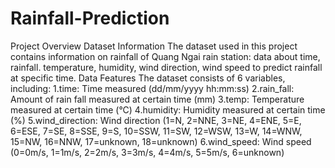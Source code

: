 # Rainfall-Prediction
Project Overview
Dataset Information
    The dataset used in this project contains information on rainfall of Quang Ngai rain station: data about time, rainfall. temperature, humidity, wind direction, wind speed to predict rainfall at specific time.
Data Features
    The dataset consists of 6 variables, including:
        1.time: Time measured (dd/mm/yyyy hh:mm:ss)
        2.rain_fall: Amount of rain fall measured at certain time (mm)
        3.temp: Temperature measured at certain time (°C)
        4.humidity: Humidity measured at certain time (%)
        5.wind_direction: Wind direction (1=N, 2=NNE, 3=NE, 4=ENE, 5=E, 6=ESE, 7=SE, 8=SSE, 9=S, 10=SSW, 11=SW, 12=WSW, 13=W, 14=WNW, 15=NW, 16=NNW, 17=unknown, 18=unknown) 
        6.wind_speed: Wind speed (0=0m/s, 1=1m/s, 2=2m/s, 3=3m/s, 4=4m/s, 5=5m/s, 6=unknown)


